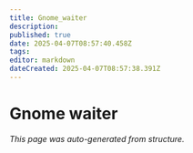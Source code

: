 ```yaml
---
title: Gnome_waiter
description: 
published: true
date: 2025-04-07T08:57:40.458Z
tags: 
editor: markdown
dateCreated: 2025-04-07T08:57:38.391Z
---
```


# Gnome waiter

*This page was auto-generated from structure.*